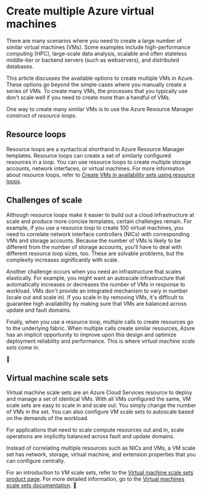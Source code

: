 <properties
	pageTitle="Create multiple virtual machines | Azure"
	description="Options for creating multiple virtual machines on Windows"
	services="virtual-machines-windows"
	documentationCenter=""
	authors="gbowerman"
	manager="timlt"
	editor=""
	tags="azure-resource-manager"/>

<tags
	ms.service="virtual-machines-windows"
	ms.date="05/02/2016"
	wacn.date=""/>

# Create multiple Azure virtual machines

There are many scenarios where you need to create a large number of similar virtual machines (VMs). Some examples include high-performance computing (HPC), large-scale data analysis, scalable and often stateless middle-tier or backend servers (such as webservers), and distributed databases.

This article discusses the available options to create multiple VMs in Azure. These options go beyond the simple cases where you manually create a series of VMs. To create many VMs, the processes that you typically use don't scale well if you need to create more than a handful of VMs.

One way to create many similar VMs is to use the Azure Resource Manager construct of _resource loops_.

## Resource loops

Resource loops are a syntactical shorthand in Azure Resource Manager templates. Resource loops can create a set of similarly configured resources in a loop. You can use resource loops to create multiple storage accounts, network interfaces, or virtual machines. For more information about resource loops, refer to [Create VMs in availability sets using resource loops](https://azure.microsoft.com/documentation/templates/201-vm-copy-index-loops/).

## Challenges of scale

Although resource loops make it easier to build out a cloud infrastructure at scale and produce more concise templates, certain challenges remain. For example, if you use a resource loop to create 100 virtual machines, you need to correlate network interface controllers (NICs) with corresponding VMs and storage accounts. Because the number of VMs is likely to be different from the number of storage accounts, you'll have to deal with different resource loop sizes, too. These are solvable problems, but the complexity increases significantly with scale.

Another challenge occurs when you need an infrastructure that scales elastically. For example, you might want an autoscale infrastructure that automatically increases or decreases the number of VMs in response to workload. VMs don't provide an integrated mechanism to vary in number (scale out and scale in). If you scale in by removing VMs, it's difficult to guarantee high availability by making sure that VMs are balanced across update and fault domains.

Finally, when you use a resource loop, multiple calls to create resources go to the underlying fabric. When multiple calls create similar resources, Azure has an implicit opportunity to improve upon this design and optimize deployment reliability and performance. This is where _virtual machine scale sets_ come in.


## Virtual machine scale sets

Virtual machine scale sets are an Azure Cloud Services resource to deploy and manage a set of identical VMs. With all VMs configured the same, VM scale sets are easy to scale in and scale out. You simply change the number of VMs in the set. You can also configure VM scale sets to autoscale based on the demands of the workload.

For applications that need to scale compute resources out and in, scale operations are implicitly balanced across fault and update domains.

Instead of correlating multiple resources such as NICs and VMs, a VM scale set has network, storage, virtual machine, and extension properties that you can configure centrally.

For an introduction to VM scale sets, refer to the [Virtual machine scale sets product page](/home/features/virtual-machine-scale-sets/). For more detailed information, go to the [Virtual machines scale sets documentation](/documentation/services/virtual-machine-scale-sets/).

